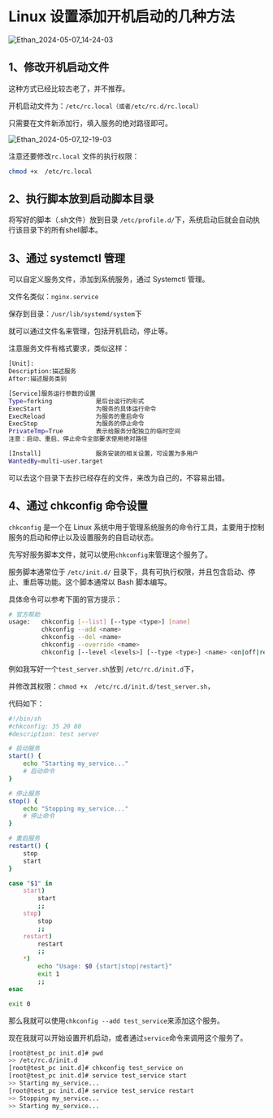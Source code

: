 # Linux 设置添加开机启动的几种方法

![Ethan_2024-05-07_14-24-03](https://pic.shejibiji.com/i/2024/05/07/6639c9183d423.jpg)

## 1、修改开机启动文件

这种方式已经比较古老了，并不推荐。

开机启动文件为：`/etc/rc.local（或者/etc/rc.d/rc.local）`

只需要在文件新添加行，填入服务的绝对路径即可。

![Ethan_2024-05-07_12-19-03](https://pic.shejibiji.com/i/2024/05/07/6639abd0db0e7.jpg)

注意还要修改`rc.local` 文件的执行权限：

```bash
chmod +x  /etc/rc.local
```

## 2、执行脚本放到启动脚本目录

将写好的脚本（.sh文件）放到目录 `/etc/profile.d/`下，系统启动后就会自动执行该目录下的所有shell脚本。

## 3、通过 systemctl 管理

可以自定义服务文件，添加到系统服务，通过 Systemctl 管理。

文件名类似：`nginx.service`

保存到目录：`/usr/lib/systemd/system`下

就可以通过文件名来管理，包括开机启动，停止等。

注意服务文件有格式要求，类似这样：

```bash
[Unit]:
Description:描述服务
After:描述服务类别

[Service]服务运行参数的设置
Type=forking            是后台运行的形式
ExecStart               为服务的具体运行命令
ExecReload              为服务的重启命令
ExecStop                为服务的停止命令
PrivateTmp=True         表示给服务分配独立的临时空间
注意：启动、重启、停止命令全部要求使用绝对路径

[Install]               服务安装的相关设置，可设置为多用户
WantedBy=multi-user.target
```

可以去这个目录下去抄已经存在的文件，来改为自己的，不容易出错。

## 4、通过 chkconfig 命令设置

`chkconfig` 是一个在 Linux 系统中用于管理系统服务的命令行工具，主要用于控制服务的启动和停止以及设置服务的自启动状态。

先写好服务脚本文件，就可以使用`chkconfig`来管理这个服务了。

服务脚本通常位于 `/etc/init.d/` 目录下，具有可执行权限，并且包含启动、停止、重启等功能。这个脚本通常以 Bash 脚本编写。

具体命令可以参考下面的官方提示：

```bash
# 官方帮助
usage:   chkconfig [--list] [--type <type>] [name]
         chkconfig --add <name>
         chkconfig --del <name>
         chkconfig --override <name>
         chkconfig [--level <levels>] [--type <type>] <name> <on|off|reset|resetpriorities>
```

例如我写好一个`test_server.sh`放到 `/etc/rc.d/init.d`下，

并修改其权限：`chmod +x  /etc/rc.d/init.d/test_server.sh`，

代码如下：

```bash
#!/bin/sh
#chkconfig: 35 20 80
#description: test server

# 启动服务
start() {
    echo "Starting my_service..."
    # 启动命令
}

# 停止服务
stop() {
    echo "Stopping my_service..."
    # 停止命令
}

# 重启服务
restart() {
    stop
    start
}

case "$1" in
    start)
        start
        ;;
    stop)
        stop
        ;;
    restart)
        restart
        ;;
    *)
        echo "Usage: $0 {start|stop|restart}"
        exit 1
        ;;
esac

exit 0
```

那么我就可以使用`chkconfig --add test_service`来添加这个服务。

现在我就可以开始设置开机启动，或者通过`service`命令来调用这个服务了。

```bash
[root@test_pc init.d]# pwd
>> /etc/rc.d/init.d
[root@test_pc init.d]# chkconfig test_service on
[root@test_pc init.d]# service test_service start
>> Starting my_service...
[root@test_pc init.d]# service test_service restart
>> Stopping my_service...
>> Starting my_service...
```





